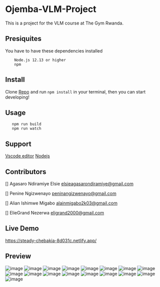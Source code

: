 # Ojemba-VLM-Project
This is a project for the VLM course at The Gym Rwanda.

## Presiquites
You have to have these dependencies installed 
```
    Node.js 12.13 or higher
    npm 
```

## Install
Clone [Repo](https://github.com/Nezerwa/Ojemba-VLM-Project) and run `npm install` in your terminal, then you can start developing!

## Usage
```
   npm run build
   npm run watch
```

## Support 

[Vscode editor](https://code.visualstudio.com/)
[Nodejs](https://nodejs.org/en)


## Contributors
[] Agasaro Ndiramiye Elsie elsieagasarondiramiye@gmail.com

[] Penine Ngizwenayo peninangizwenayo@gmail.com

[] Alian Ishimwe Migabo alainmigabo2k03@gmail.com

[] ElieGrand Nezerwa eligrand2000@gmail.com

## Live Demo
https://steady-chebakia-8d031c.netlify.app/

## Preview 
![image](https://github.com/Nezerwa/Ojemba-VLM-Project/assets/78850411/6b735d0a-4199-4a5f-8ced-a10f48908782)
![image](https://github.com/Nezerwa/Ojemba-VLM-Project/assets/78850411/b1d5026e-ecf1-4ee5-a8b2-988c668eb936)
![image](https://github.com/Nezerwa/Ojemba-VLM-Project/assets/78850411/6fcce7de-2086-4425-8881-64facac0a022)
![image](https://github.com/Nezerwa/Ojemba-VLM-Project/assets/78850411/d9001ed9-d876-4abb-9df3-5fce439db0a0)
![image](https://github.com/Nezerwa/Ojemba-VLM-Project/assets/78850411/30689f4d-52e1-4718-9eda-388bb74ad582)
![image](https://github.com/Nezerwa/Ojemba-VLM-Project/assets/78850411/6237c1ee-32f2-4e9a-898a-ffc2caacee5f)
![image](https://github.com/Nezerwa/Ojemba-VLM-Project/assets/78850411/804246db-7aa3-49c9-9bda-067327cd35ff)
![image](https://github.com/Nezerwa/Ojemba-VLM-Project/assets/78850411/aeba9e32-de7e-403a-b835-df43a80b98e7)
![image](https://github.com/Nezerwa/Ojemba-VLM-Project/assets/78850411/5bdc8b52-2665-4ee3-9b8d-12f5486ea73b)
![image](https://github.com/Nezerwa/Ojemba-VLM-Project/assets/78850411/1aa8392f-61be-4c7e-bc1a-6b1ae903a765)
![image](https://github.com/Nezerwa/Ojemba-VLM-Project/assets/78850411/ec4838f0-a1a0-4276-87ec-8483f2669254)
![image](https://github.com/Nezerwa/Ojemba-VLM-Project/assets/78850411/327e562c-1176-4f06-9835-53aa98938216)
![image](https://github.com/Nezerwa/Ojemba-VLM-Project/assets/78850411/69a1e0e3-c60c-449a-acec-8c60179f2fb2)
![image](https://github.com/Nezerwa/Ojemba-VLM-Project/assets/78850411/81fa4bf1-e73c-46cc-83df-4273c888928b)
![image](https://github.com/Nezerwa/Ojemba-VLM-Project/assets/78850411/7c41a9c2-388c-4c25-bd9b-316d8dac76c6)
![image](https://github.com/Nezerwa/Ojemba-VLM-Project/assets/78850411/94008a0e-f75a-433c-8243-e577b60a1c78)
![image](https://github.com/Nezerwa/Ojemba-VLM-Project/assets/78850411/72a78946-bf82-461d-b6d5-59a15d4e5466)

















